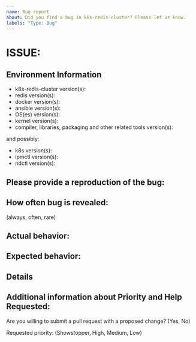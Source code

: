 ```yaml
---
name: Bug report
about: Did you find a bug in k8s-redis-cluster? Please let us know.
labels: "Type: Bug"
---
```

<!--
Before creating new issue, ensure that similar issue wasn't already created
  * Search: https://github.com/pmem/k8s-redis-cluster/issues

Note that if you do not provide enough information to reproduce the issue, we may not be able to take action on your report.
Remember this is just a minimal template. You can extend it with data you think may be useful.
-->

# ISSUE: <!-- fill the title of issue -->

## Environment Information

- k8s-redis-cluster version(s):                                      <!-- fill this out -->
- redis version(s):                                                  <!-- fill this out -->
- docker version(s):                                                 <!-- fill this out -->
- ansible version(s):                                                <!-- fill this out -->
- OS(es) version(s):                                                 <!-- fill this out -->
- kernel version(s):                                                 <!-- fill this out -->
- compiler, libraries, packaging and other related tools version(s): <!-- fill this out -->

and possibly:
- k8s version(s):                                                    <!-- fill this out -->
- ipmctl version(s):                                                 <!-- fill this out -->
- ndctl version(s):                                                  <!-- fill this out -->
<!-- fill in also other useful environment data -->

## Please provide a reproduction of the bug:

<!-- fill this out -->

## How often bug is revealed:

(always, often, rare) <!-- pick one if possible -->
<!-- describe special circumstances -->

## Actual behavior:

<!-- fill this out -->

## Expected behavior:

<!-- fill this out -->

## Details

<!-- fill this out -->

## Additional information about Priority and Help Requested:

Are you willing to submit a pull request with a proposed change? (Yes, No)  <!-- check one if possible -->

Requested priority: (Showstopper, High, Medium, Low)                        <!-- check one if possible -->

